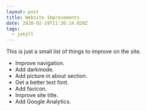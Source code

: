 ```yaml
---
layout: post
title: Website Improvements
date: 2020-02-19T11:30:14.028Z
tags:
  - jekyll
---
```

This is just a small list of things to improve on the site.

* Improve navigation.
* Add darkmode.
* Add picture in about section.
* Get a better text font. 
* Add favicon.
* Improve site title.
* Add Google Analytics.
